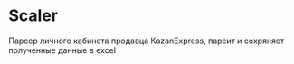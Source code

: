 # Scaler
Парсер личного кабинета продавца KazanExpress, парсит и сохряняет полученные данные в excel


